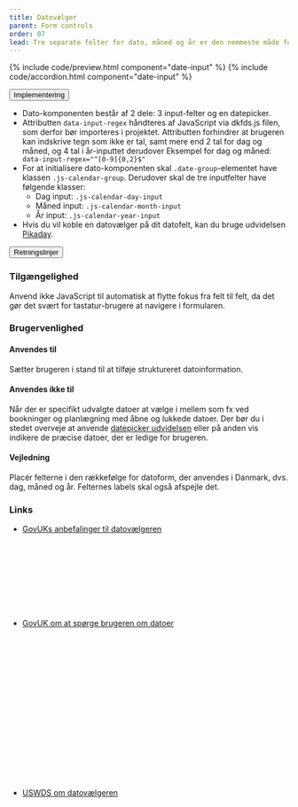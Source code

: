 ```yaml
---
title: Datovælger
parent: Form controls
order: 07
lead: Tre separate felter for dato, måned og år er den nemmeste måde for brugeren at indskrive en dato.
---
```


{% include code/preview.html component="date-input" %}
{% include code/accordion.html component="date-input" %}
<div class="accordion-bordered">
  <button class="button-unstyled accordion-button"
      aria-expanded="false" aria-controls="date-input-tech">
    Implementering
  </button>
  <div id="date-input-tech" aria-hidden="true" class="accordion-content">
    <section>
         <ul>
          <li>Dato-komponenten består af 2 dele: 3 input-felter og en datepicker.</li>
          <li>Attributten <code>data-input-regex</code> håndteres af JavaScript via dkfds.js filen, som derfor bør importeres i projektet.
           Attributten forhindrer at brugeren kan indskrive tegn som ikke er tal, samt mere end 2 tal for dag og måned, og 4 tal i år-inputtet derudover  Eksempel for dag og måned: <code> data-input-regex="^[0-9]{0,2}$"</code></li>
          <li>
            For at initialisere dato-komponenten skal <code>.date-group</code>-elementet have klassen <code>.js-calendar-group</code>. Derudover skal de tre inputfelter have følgende klasser:
            <ul>
              <li>Dag input: <code>.js-calendar-day-input</code></li>
              <li>Måned input: <code>.js-calendar-month-input</code></li>
              <li>År input: <code>.js-calendar-year-input</code></li>
            </ul>
          </li>
          <li>Hvis du vil koble en datovælger på dit datofelt, kan du bruge udvidelsen <a href="/dkfds-docs/udvidelser/pikaday/">Pikaday</a>.</li>
        </ul>
    </section>
  </div>
</div>
<div class="accordion-bordered">
  <button class="button-unstyled accordion-button"
      aria-expanded="true" aria-controls="date-input-docs">
    Retningslinjer
  </button>
  <div id="date-input-docs" aria-hidden="false" class="accordion-content">
    <article>
      <section>
          <h3 class="h4">Tilgængelighed</h3>
          <p>Anvend ikke JavaScript til automatisk at flytte fokus fra felt til felt, da det gør det svært for tastatur-brugere at navigere i formularen.</p>          
      </section>
      <section>
          <h3 class="h4">Brugervenlighed</h3>
          <h4 class="h5">Anvendes til</h4>
          <p>Sætter brugeren i stand til at tilføje struktureret datoinformation.</p>
          <h4 class="h5">Anvendes ikke til</h4>
          <p>Når der er specifikt udvalgte datoer at vælge i mellem som fx ved bookninger og planlægning med åbne og lukkede datoer. Der bør du i stedet overveje at anvende <a href="/dkfds-docs/udvidelser/pikaday/">datepicker udvidelsen</a> eller på anden vis indikere de præcise datoer, der er ledige for brugeren.</p>
          <h4 class="h5">Vejledning</h4>
          <p>Placér felterne i den rækkefølge for datoform, der anvendes i Danmark, dvs. dag, måned og år. Felternes labels skal også afspejle det.</p>
      </section>
      <section>
      <h3 class="h4">Links</h3>
      <ul class="nobullet-list">
        <li><a href="https://design-system.service.gov.uk/components/date-input/" class="icon-link">GovUKs anbefalinger til datovælgeren<svg class="icon-svg"><use xlink:href="#open-in-new"></use></svg></a></li>
        <li><a href="https://design-system.service.gov.uk/patterns/dates/" class="icon-link">GovUK om at spørge brugeren om datoer<svg class="icon-svg"><use xlink:href="#open-in-new"></use></svg></a></li>
        <li><a href="https://v2.designsystem.digital.gov/components/form-controls/#date-input" class="icon-link">USWDS om datovælgeren<svg class="icon-svg"><use xlink:href="#open-in-new"></use></svg></a></li>
      </ul>
      </section>
    </article>
  </div>
</div>
